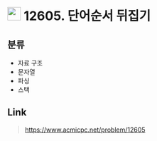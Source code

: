 # <img src="https://d2gd6pc034wcta.cloudfront.net/tier/5.svg" width="30"> 12605. 단어순서 뒤집기

## 분류
* 자료 구조
* 문자열
* 파싱
* 스택

## Link
> https://www.acmicpc.net/problem/12605